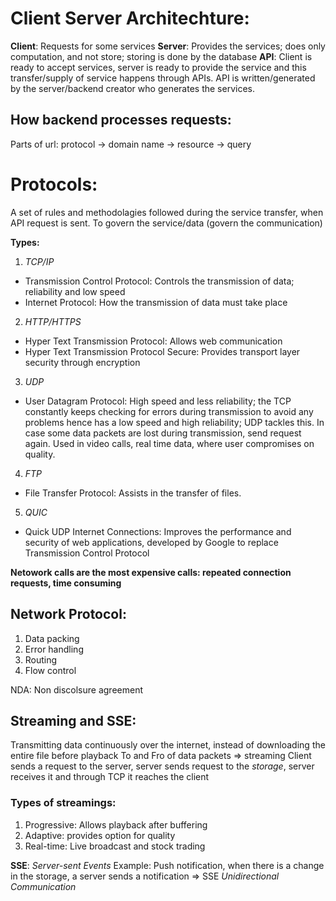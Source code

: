 # Client Server Architechture:

**Client**: Requests for some services
**Server**: Provides the services; does only computation, and not store; storing is done by the database
**API**: Client is ready to accept services, server is ready to provide the service and this transfer/supply of service happens through APIs. API is written/generated by the server/backend creator who generates the services.

## How backend processes requests:

Parts of url:
protocol -> domain name -> resource -> query

# Protocols: 
A set of rules and methodolagies followed during the service transfer, when API request is sent. To govern the service/data (govern the communication)

**Types:**

1. *TCP/IP* 
* Transmission Control Protocol: Controls the transmission of data; reliability and low speed
* Internet Protocol: How the transmission of data must take place

2. *HTTP/HTTPS*
* Hyper Text Transmission Protocol: Allows web communication
* Hyper Text Transmission Protocol Secure: Provides transport layer security through encryption

3. *UDP*
* User Datagram Protocol: High speed and less reliability; the TCP constantly keeps checking for errors during transmission to avoid any problems hence has a low speed and high reliability; UDP tackles this. In case some data packets are lost during transmission, send request again. Used in video calls, real time data, where user compromises on quality. 

4. *FTP*
* File Transfer Protocol: Assists in the transfer of files. 

5. *QUIC*
* Quick UDP Internet Connections: Improves the performance and security of web applications, developed by Google to replace Transmission Control Protocol 

**Netowork calls are the most expensive calls: repeated connection requests, time consuming**

## Network Protocol:

1. Data packing
2. Error handling
3. Routing
4. Flow control

NDA: Non discolsure agreement

## Streaming and SSE:

Transmitting data continuously over the internet, instead of downloading the entire file before playback
To and Fro of data packets => streaming
Client sends a request to the server, server sends request to the *storage*, server receives it and through TCP it reaches the client

### Types of streamings:

1. Progressive: Allows playback after buffering
2. Adaptive: provides option for quality
3. Real-time: Live broadcast and stock trading

**SSE**: *Server-sent Events*
Example: Push notification, when there is a change in the storage, a server sends a notification => SSE
*Unidirectional Communication*

